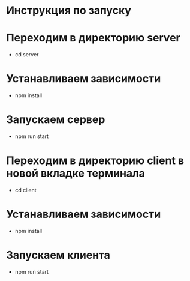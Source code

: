# Инструкция по запуску

# Переходим в директорию server
* cd server

# Устанавливаем зависимости
* npm install

# Запускаем сервер
* npm run start

# Переходим в директорию client в новой вкладке терминала
* cd client

# Устанавливаем зависимости
* npm install

# Запускаем клиента
* npm run start